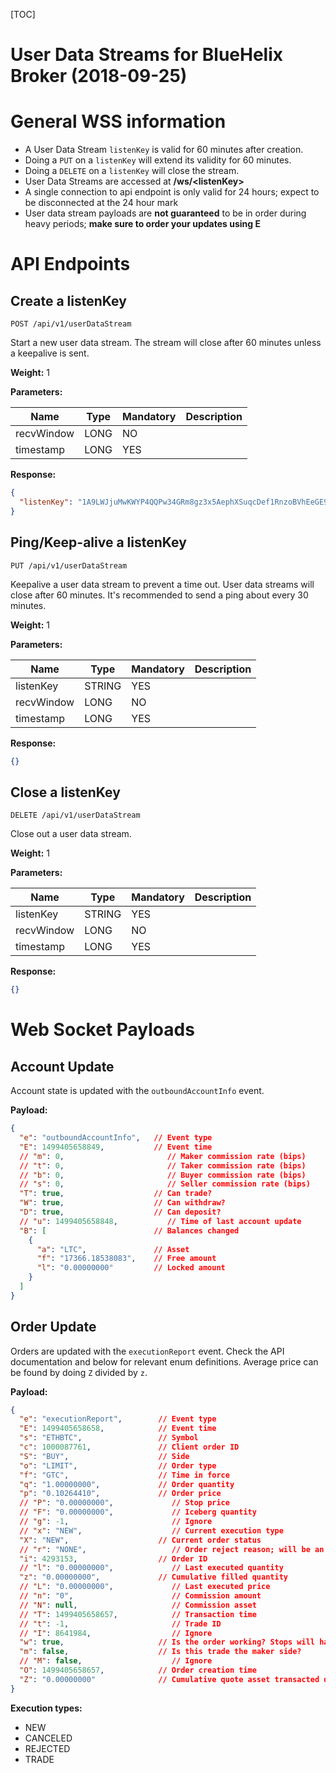 [TOC]

# User Data Streams for BlueHelix Broker (2018-09-25)
# General WSS information
* A User Data Stream `listenKey` is valid for 60 minutes after creation.
* Doing a `PUT` on a `listenKey` will extend its validity for 60 minutes.
* Doing a `DELETE` on a `listenKey` will close the stream.
* User Data Streams are accessed at **/ws/\<listenKey\>**
* A single connection to api endpoint is only valid for 24 hours; expect to be disconnected at the 24 hour mark
* User data stream payloads are **not guaranteed** to be in order during heavy periods; **make sure to order your updates using E**

# API Endpoints
## Create a listenKey
```
POST /api/v1/userDataStream
```
Start a new user data stream. The stream will close after 60 minutes unless a keepalive is sent.

**Weight:**
1

**Parameters:**

Name | Type | Mandatory | Description
------------ | ------------ | ------------ | ------------
recvWindow | LONG | NO |
timestamp | LONG | YES |

**Response:**
```json
{
  "listenKey": "1A9LWJjuMwKWYP4QQPw34GRm8gz3x5AephXSuqcDef1RnzoBVhEeGE963CoS1Sgj"
}
```

## Ping/Keep-alive a listenKey
```
PUT /api/v1/userDataStream
```
Keepalive a user data stream to prevent a time out. User data streams will close after 60 minutes. It's recommended to send a ping about every 30 minutes.

**Weight:**
1

**Parameters:**

Name | Type | Mandatory | Description
------------ | ------------ | ------------ | ------------
listenKey | STRING | YES |
recvWindow | LONG | NO |
timestamp | LONG | YES |

**Response:**
```json
{}
```

## Close a listenKey
```
DELETE /api/v1/userDataStream
```
Close out a user data stream.

**Weight:**
1

**Parameters:**

Name | Type | Mandatory | Description
------------ | ------------ | ------------ | ------------
listenKey | STRING | YES |
recvWindow | LONG | NO |
timestamp | LONG | YES |

**Response:**
```json
{}
```

# Web Socket Payloads
## Account Update
Account state is updated with the `outboundAccountInfo` event.

**Payload:**
```json
{
  "e": "outboundAccountInfo",   // Event type
  "E": 1499405658849,           // Event time
  // "m": 0,                       // Maker commission rate (bips)
  // "t": 0,                       // Taker commission rate (bips)
  // "b": 0,                       // Buyer commission rate (bips)
  // "s": 0,                       // Seller commission rate (bips)
  "T": true,                    // Can trade?
  "W": true,                    // Can withdraw?
  "D": true,                    // Can deposit?
  // "u": 1499405658848,           // Time of last account update
  "B": [                        // Balances changed
    {
      "a": "LTC",               // Asset
      "f": "17366.18538083",    // Free amount
      "l": "0.00000000"         // Locked amount
    }
  ]
}
```

## Order Update
Orders are updated with the `executionReport` event. Check the API documentation and below for relevant enum definitions.
Average price can be found by doing `Z` divided by `z`.

**Payload:**
```json
{
  "e": "executionReport",        // Event type
  "E": 1499405658658,            // Event time
  "s": "ETHBTC",                 // Symbol
  "c": 1000087761,               // Client order ID
  "S": "BUY",                    // Side
  "o": "LIMIT",                  // Order type
  "f": "GTC",                    // Time in force
  "q": "1.00000000",             // Order quantity
  "p": "0.10264410",             // Order price
  // "P": "0.00000000",             // Stop price
  // "F": "0.00000000",             // Iceberg quantity
  // "g": -1,                       // Ignore
  // "x": "NEW",                    // Current execution type
  "X": "NEW",                    // Current order status
  // "r": "NONE",                   // Order reject reason; will be an error code.
  "i": 4293153,                  // Order ID
  // "l": "0.00000000",             // Last executed quantity
  "z": "0.00000000",             // Cumulative filled quantity
  // "L": "0.00000000",             // Last executed price
  // "n": "0",                      // Commission amount
  // "N": null,                     // Commission asset
  // "T": 1499405658657,            // Transaction time
  // "t": -1,                       // Trade ID
  // "I": 8641984,                  // Ignore
  "w": true,                     // Is the order working? Stops will have
  "m": false,                    // Is this trade the maker side?
  // "M": false,                    // Ignore
  "O": 1499405658657,            // Order creation time
  "Z": "0.00000000"              // Cumulative quote asset transacted quantity
}
```

**Execution types:**

* NEW
* CANCELED
* REJECTED
* TRADE

